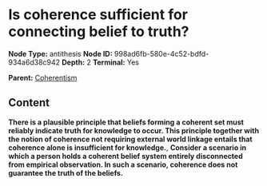 # Is coherence sufficient for connecting belief to truth?

**Node Type:** antithesis
**Node ID:** 998ad6fb-580e-4c52-bdfd-934a6d38c942
**Depth:** 2
**Terminal:** Yes

**Parent:** [Coherentism](coherentism.md)

## Content

**There is a plausible principle that beliefs forming a coherent set must reliably indicate truth for knowledge to occur. This principle together with the notion of coherence not requiring external world linkage entails that coherence alone is insufficient for knowledge.**, **Consider a scenario in which a person holds a coherent belief system entirely disconnected from empirical observation. In such a scenario, coherence does not guarantee the truth of the beliefs.**
